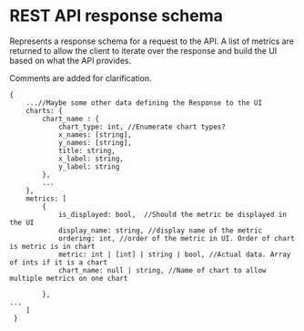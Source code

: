 # REST API response schema

Represents a response schema for a request to the API. A list of metrics are returned to allow
 the client to iterate over the response and build the UI based on what the API provides.
 
 Comments are added for clarification.
 
```
{
    ...//Maybe some other data defining the Response to the UI
    charts: {
        chart_name : {
            chart_type: int, //Enumerate chart types?
            x_names: [string],
            y_names: [string],
            title: string,
            x_label: string,
            y_label: string
        },
        ...
    },
    metrics: [
        {
            is_displayed: bool,  //Should the metric be displayed in the UI
            display_name: string, //display name of the metric
            ordering: int, //order of the metric in UI. Order of chart is metric is in chart
            metric: int | [int] | string | bool, //Actual data. Array of ints if it is a chart
            chart_name: null | string, //Name of chart to allow multiple metrics on one chart
            
        },
...
    ]
 }
 ```